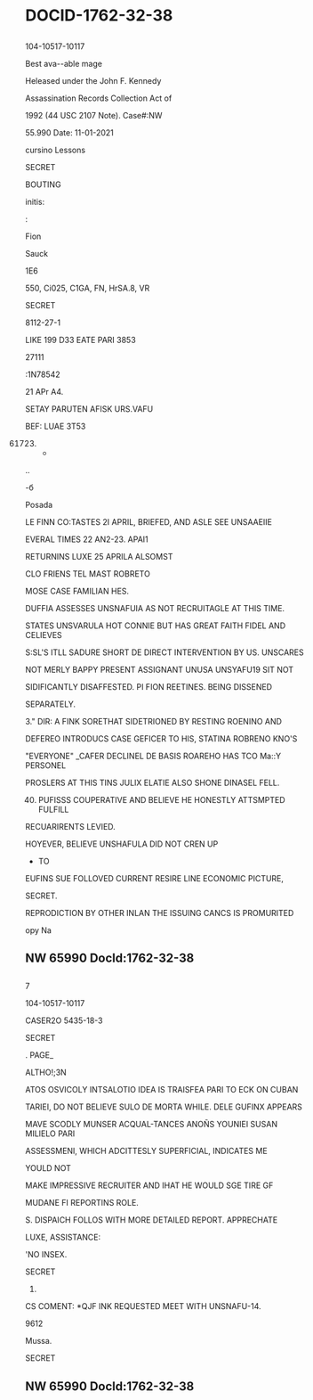 # DOCID-1762-32-38

##
104-10517-10117

Best ava--able mage

Heleased under the John F. Kennedy

Assassination Records Collection Act of

1992 (44 USC 2107 Note). Case#:NW

55.990 Date: 11-01-2021

cursino Lessons

SECRET

BOUTING

initis:

:

Fion

Sauck

1E6

550, Ci025, C1GA, FN, HrSA.8, VR

SECRET

8112-27-1

LIKE 199 D33 EATE PARI 3853

27111

:1N78542

21 APr A4.

SETAY PARUTEN AFISK URS.VAFU

BEF: LUAE 3T53

61723) -

..

-б

Posada

LE FINN CO:TASTES 2I APRIL, BRIEFED, AND ASLE SEE UNSAAEIIE

EVERAL TIMES 22 AN2-23. APAI1

RETURNINS LUXE 25 APRILA ALSOMST

CLO FRIENS TEL MAST ROBRETO

MOSE CASE FAMILIAN HES.

DUFFIA ASSESSES UNSNAFUIA AS NOT RECRUITAGLE AT THIS TIME.

STATES UNSVARULA HOT CONNIE BUT HAS GREAT FAITH FIDEL AND CELIEVES

S:SL'S ITLL SADURE SHORT DE DIRECT INTERVENTION BY US. UNSCARES

NOT MERLY BAPPY PRESENT ASSIGNANT UNUSA UNSYAFU19 SIT NOT

SIDIFICANTLY DISAFFESTED. PI FION REETINES. BEING DISSENED

SEPARATELY.

3." DIR: A FINK SORETHAT SIDETRIONED BY RESTING ROENINO AND

DEFEREO INTRODUCS CASE GEFICER TO HIS, STATINA ROBRENO KNO'S

"EVERYONE" _CAFER DECLINEL DE BASIS ROAREHO HAS TCO Ma::Y PERSONEL

PROSLERS AT THIS TINS JULIX ELATIE ALSO SHONE DINASEL FELL.

40. PUFISSS COUPERATIVE AND BELIEVE HE HONESTLY ATTSMPTED FULFILL

RECUARIRENTS LEVIED.

HOYEVER, BELIEVE UNSHAFULA DID NOT CREN UP

- TO

EUFINS SUE FOLLOVED CURRENT RESIRE LINE ECONOMIC PICTURE,

SECRET.

REPRODICTION BY OTHER INLAN THE ISSUING CANCS IS PROMURITED

ору Na

NW 65990 Docld:1762-32-38
---

##
7

104-10517-10117

CASER2O 5435-18-3

SECRET

. PAGE_

ALTHO!;3N

ATOS OSVICOLY INTSALOTIO IDEA IS TRAISFEA PARI TO ECK ON CUBAN

TARIEI, DO NOT BELIEVE SULO DE MORTA WHILE. DELE GUFINX APPEARS

MAVE SCODLY MUNSER ACQUAL-TANCES ANOÑS YOUNIEI SUSAN MILIELO PARI

ASSESSMENI, WHICH ADCITTESLY SUPERFICIAL, INDICATES ME

YOULD NOT

MAKE IMPRESSIVE RECRUITER AND IHAT HE WOULD SGE TIRE GF

MUDANE FI REPORTINS ROLE.

S. DISPAICH FOLLOS WITH MORE DETAILED REPORT. APPRECHATE

LUXE, ASSISTANCE:

'NO INSEX.

SECRET

1.

CS COMENT: *QJF INK REQUESTED MEET WITH UNSNAFU-14.

9612

Mussa.

SECRET

NW 65990 Docld:1762-32-38
---

